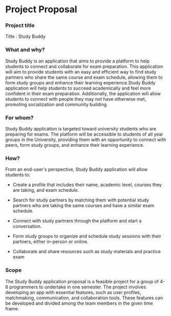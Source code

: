 # Project Proposal


### Project title

Title : Study Buddy

### What and why?

Study Buddy is an application that aims to provide a platform to help students to connect and collaborate for exam preparation. This application will aim to provide students with an easy and efficient way to find study partners who share the same course and exam schedule, allowing them to form study groups and enhance their learning experience.Study Buddy application will help students to succeed academically and feel more confident in their exam preparation. Additionally, the application will allow students to connect with people they may not have otherwise met, promoting socialization and community building.


### For whom?

Study Buddy application is targeted toward university students who are preparing for exams. The platform will be accessible to students of all year groups in the University, providing them with an opportunity to connect with peers, form study groups, and enhance their learning experience.

### How?

From an end-user's perspective, Study Buddy application will allow students to:

- Create a profile that includes their name, academic level, courses they are taking, and exam schedule.

- Search for study partners by matching them with potential study partners who are taking the same courses and have a similar exam schedule.

- Connect with study partners through the platform and start a conversation.

- Form study groups to organize and schedule study sessions with their partners, either in-person or online.

- Collaborate and share resources such as study materials and practice exam


### Scope

The Study Buddy application proposal is a feasible project for a group of 4-6 programmers to undertake in one semester. The project involves developing an app with essential features, such as user profiles, matchmaking, communication, and collaboration tools. These features can be developed and divided among the team members in the given time frame. 
